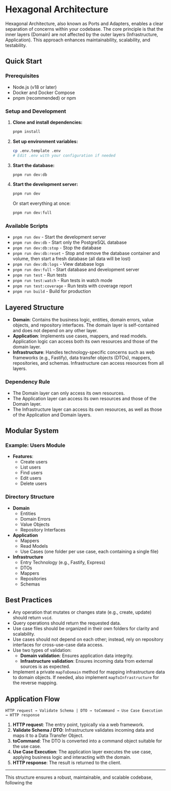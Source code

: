 # Hexagonal Architecture

Hexagonal Architecture, also known as Ports and Adapters, enables a clear separation of concerns within your codebase. The core principle is that the inner layers (Domain) are not affected by the outer layers (Infrastructure, Application). This approach enhances maintainability, scalability, and testability.

## Quick Start

### Prerequisites
- Node.js (v18 or later)
- Docker and Docker Compose
- pnpm (recommended) or npm

### Setup and Development

1. **Clone and install dependencies:**
   ```bash
   pnpm install
   ```

2. **Set up environment variables:**
   ```bash
   cp .env.template .env
   # Edit .env with your configuration if needed
   ```

3. **Start the database:**
   ```bash
   pnpm run dev:db
   ```

4. **Start the development server:**
   ```bash
   pnpm run dev
   ```

   Or start everything at once:
   ```bash
   pnpm run dev:full
   ```

### Available Scripts

- `pnpm run dev` - Start the development server
- `pnpm run dev:db` - Start only the PostgreSQL database
- `pnpm run dev:db:stop` - Stop the database
- `pnpm run dev:db:reset` - Stop and remove the database container and volume, then start a fresh database (all data will be lost)
- `pnpm run dev:db:logs` - View database logs
- `pnpm run dev:full` - Start database and development server
- `pnpm run test` - Run tests
- `pnpm run test:watch` - Run tests in watch mode
- `pnpm run test:coverage` - Run tests with coverage report
- `pnpm run build` - Build for production

## Layered Structure

- **Domain**: Contains the business logic, entities, domain errors, value objects, and repository interfaces. The domain layer is self-contained and does not depend on any other layer.
- **Application**: Implements use cases, mappers, and read models. Application logic can access both its own resources and those of the domain layer.
- **Infrastructure**: Handles technology-specific concerns such as web frameworks (e.g., Fastify), data transfer objects (DTOs), mappers, repositories, and schemas. Infrastructure can access resources from all layers.

### Dependency Rule
- The Domain layer can only access its own resources.
- The Application layer can access its own resources and those of the Domain layer.
- The Infrastructure layer can access its own resources, as well as those of the Application and Domain layers.

## Modular System

### Example: Users Module

- **Features**:
  - Create users
  - List users
  - Find users
  - Edit users
  - Delete users

### Directory Structure

- **Domain**
  - Entities
  - Domain Errors
  - Value Objects
  - Repository Interfaces
- **Application**
  - Mappers
  - Read Models
  - Use Cases (one folder per use case, each containing a single file)
- **Infrastructure**
  - Entry Technology (e.g., Fastify, Express)
  - DTOs
  - Mappers
  - Repositories
  - Schemas

## Best Practices

- Any operation that mutates or changes state (e.g., create, update) should return `void`.
- Query operations should return the requested data.
- Use case files should be organized in their own folders for clarity and scalability.
- Use cases should not depend on each other; instead, rely on repository interfaces for cross-use-case data access.
- Use two types of validation:
  - **Domain validation**: Ensures application data integrity.
  - **Infrastructure validation**: Ensures incoming data from external sources is as expected.
- Implement a private `mapToDomain` method for mapping infrastructure data to domain objects. If needed, also implement `mapToInfrastructure` for the reverse mapping.

## Application Flow

```text
HTTP request → Validate Schema | DTO → toCommand → Use Case Execution → HTTP response
```

1. **HTTP request**: The entry point, typically via a web framework.
2. **Validate Schema / DTO**: Infrastructure validates incoming data and maps it to a Data Transfer Object.
3. **toCommand**: The DTO is converted into a command object suitable for the use case.
4. **Use Case Execution**: The application layer executes the use case, applying business logic and interacting with the domain.
5. **HTTP response**: The result is returned to the client.

---

This structure ensures a robust, maintainable, and scalable codebase, following the